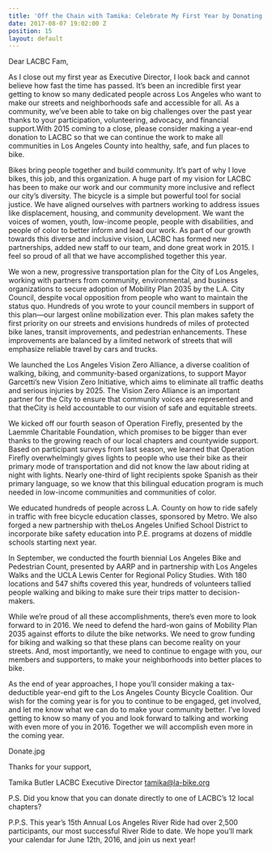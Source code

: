 ```yaml
---
title: 'Off the Chain with Tamika: Celebrate My First Year by Donating to LACBC Today'
date: 2017-08-07 19:02:00 Z
position: 15
layout: default
---
```


Dear LACBC Fam,

As I close out my first year as Executive Director, I look back and cannot believe how fast the time has passed. It’s been an incredible first year getting to know so many dedicated people across Los Angeles who want to make our streets and neighborhoods safe and accessible for all. As a community, we’ve been able to take on big challenges over the past year thanks to your participation, volunteering, advocacy, and financial support.With 2015 coming to a close, please consider making a year-end donation to LACBC so that we can continue the work to make all communities in Los Angeles County into healthy, safe, and fun places to bike.

Bikes bring people together and build community. It’s part of why I love bikes, this job, and this organization. A huge part of my vision for LACBC has been to make our work and our community more inclusive and reflect our city’s diversity. The bicycle is a simple but powerful tool for social justice. We have aligned ourselves with partners working to address issues like displacement, housing, and community development. We want the voices of women, youth, low-income people, people with disabilities, and people of color to better inform and lead our work. As part of our growth towards this diverse and inclusive vision, LACBC has formed new partnerships, added new staff to our team, and done great work in 2015. I feel so proud of all that we have accomplished together this year.

We won a new, progressive transportation plan for the City of Los Angeles, working with partners from community, environmental, and business organizations to secure adoption of Mobility Plan 2035 by the L.A. City Council, despite vocal opposition from people who want to maintain the status quo. Hundreds of you wrote to your council members in support of this plan—our largest online mobilization ever. This plan makes safety the first priority on our streets and envisions hundreds of miles of protected bike lanes, transit improvements, and pedestrian enhancements. These improvements are balanced by a limited network of streets that will emphasize reliable travel by cars and trucks.

We launched the Los Angeles Vision Zero Alliance, a diverse coalition of walking, biking, and community-based organizations, to support Mayor Garcetti’s new Vision Zero Initiative, which aims to eliminate all traffic deaths and serious injuries by 2025. The Vision Zero Alliance is an important partner for the City to ensure that community voices are represented and that theCity is held accountable to our vision of safe and equitable streets.

We kicked off our fourth season of Operation Firefly, presented by the Laemmle Charitable Foundation, which promises to be bigger than ever thanks to the growing reach of our local chapters and countywide support. Based on participant surveys from last season, we learned that Operation Firefly overwhelmingly gives lights to people who use their bike as their primary mode of transportation and did not know the law about riding at night with lights. Nearly one-third of light recipients spoke Spanish as their primary language, so we know that this bilingual education program is much needed in low-income communities and communities of color.

We educated hundreds of people across L.A. County on how to ride safely in traffic with free bicycle education classes, sponsored by Metro. We also forged a new partnership with theLos Angeles Unified School District to incorporate bike safety education into P.E. programs at dozens of middle schools starting next year.

In September, we conducted the fourth biennial Los Angeles Bike and Pedestrian Count, presented by AARP and in partnership with Los Angeles Walks and the UCLA Lewis Center for Regional Policy Studies. With 180 locations and 547 shifts covered this year, hundreds of volunteers tallied people walking and biking to make sure their trips matter to decision-makers.

While we’re proud of all these accomplishments, there’s even more to look forward to in 2016. We need to defend the hard-won gains of Mobility Plan 2035 against efforts to dilute the bike networks. We need to grow funding for biking and walking so that these plans can become reality on your streets. And, most importantly, we need to continue to engage with you, our members and supporters, to make your neighborhoods into better places to bike.

As the end of year approaches, I hope you’ll consider making a tax-deductible year-end gift to the Los Angeles County Bicycle Coalition. Our wish for the coming year is for you to continue to be engaged, get involved, and let me know what we can do to make your community better. I’ve loved getting to know so many of you and look forward to talking and working with even more of you in 2016. Together we will accomplish even more in the coming year.

Donate.jpg

Thanks for your support,



Tamika Butler
LACBC Executive Director
tamika@la-bike.org


P.S. Did you know that you can donate directly to one of LACBC’s 12 local chapters?

P.P.S. This year’s 15th Annual Los Angeles River Ride had over 2,500 participants, our most successful River Ride to date. We hope you’ll mark your calendar for June 12th, 2016, and join us next year!
